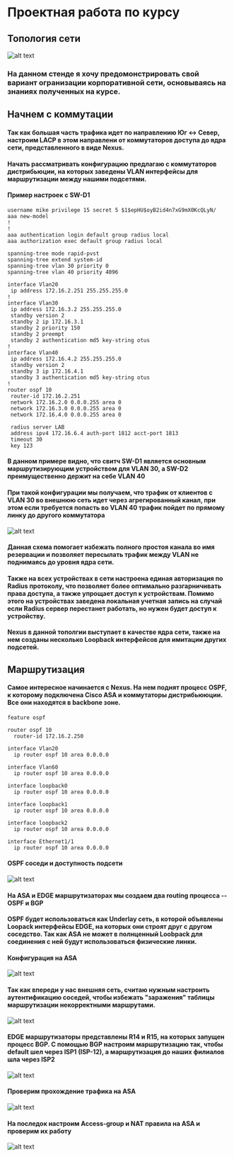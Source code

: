 # Проектная работа по курсу
## Топология сети 
![alt text](image.png)
### На данном стенде я хочу предомонстрировать свой вариант огранизации корпоративной сети, основываясь на знаниях полученных на курсе.
## Начнем с коммутации
#### Так как большая часть трафика идет по направлению Юг <-> Север, настроим LACP в этом направлени от коммутаторов доступа до ядра сети, представленного в виде Nexus.
#### Начать рассматривать конфигурацию предлагаю с коммутаторов дистрибьюции, на которых заведены VLAN интерфейсы для маршрутизации между нашими подсетями.
#### Пример настроек с SW-D1
```
username mike privilege 15 secret 5 $1$epHU$oyB2id4n7xG9mX0KcQLyN/
aaa new-model
!
!
aaa authentication login default group radius local
aaa authorization exec default group radius local

spanning-tree mode rapid-pvst
spanning-tree extend system-id
spanning-tree vlan 30 priority 0
spanning-tree vlan 40 priority 4096

interface Vlan20
 ip address 172.16.2.251 255.255.255.0
!
interface Vlan30
 ip address 172.16.3.2 255.255.255.0
 standby version 2
 standby 2 ip 172.16.3.1
 standby 2 priority 150
 standby 2 preempt
 standby 2 authentication md5 key-string otus
!
interface Vlan40
 ip address 172.16.4.2 255.255.255.0
 standby version 2
 standby 3 ip 172.16.4.1
 standby 3 authentication md5 key-string otus
!
router ospf 10
 router-id 172.16.2.251
 network 172.16.2.0 0.0.0.255 area 0
 network 172.16.3.0 0.0.0.255 area 0
 network 172.16.4.0 0.0.0.255 area 0

 radius server LAB
 address ipv4 172.16.6.4 auth-port 1812 acct-port 1813
 timeout 30
 key 123
```
#### В данном примере видно, что свитч SW-D1 является основным маршрутизирующим устройством для VLAN 30, а SW-D2 преимущественно держит на себе VLAN 40
#### При такой конфигурации мы получаем, что трафик от клиентов с VLAN 30 во внешнюю сеть идет через агрегированный канал, при этом если требуется попасть во VLAN 40 трафик пойдет по прямому линку до другого коммутатора
![alt text](image-1.png)
#### Данная схема помогает избежать полного простоя канала во имя резервации и позволяет пересылать трафик между VLAN не поднимаясь до уровня ядра сети.

#### Также на всех устройствах в сети настроена единая авторизация по Radius протоколу, что позволяет более оптимально разгарничивать права доступа, а также упрощает доступ к устройствам. Помимо этого на устройствах заведена локальная учетная запись на случай если Radius сервер перестанет работать, но нужен будет доступ к устройству.

#### Nexus в данной тополгии выступает в качестве ядра сети, также на нем созданы несколько Loopback интерфейсов для имитации других подсетей. 

## Маршрутизация
#### Самое интересное начинается с Nexus. На нем поднят процесс OSPF, к которому подключена Cisco ASA и коммутаторы дистрибьююции. Все они находятся в backbone зоне.
```
feature ospf

router ospf 10
  router-id 172.16.2.250

interface Vlan20
  ip router ospf 10 area 0.0.0.0

interface Vlan60
  ip router ospf 10 area 0.0.0.0

interface loopback0
  ip router ospf 10 area 0.0.0.0

interface loopback1
  ip router ospf 10 area 0.0.0.0

interface loopback2
  ip router ospf 10 area 0.0.0.0

interface Ethernet1/1
  ip router ospf 10 area 0.0.0.0

```
#### OSPF соседи и доступность подсети
![alt text](image-2.png)

#### На ASA и EDGE маршрутизаторах мы создаем два routing процесса -- OSPF и BGP
#### OSPF будет использоваться как Underlay сеть, в которой объявлены Loopack интерфейсы EDGE, на которых они строят друг с другом соседство. Так как ASA не может в полнценный Loobpack для соединения с ней будут использоваться физические линки.
#### Конфигурация на ASA
![alt text](image-3.png)
#### Так как впереди у нас внешняя сеть, считаю нужным настроить аутентификацию соседей, чтобы избежать "заражения" таблицы маршрутизации некорректными маршрутами. 

![alt text](image-4.png)

#### EDGE маршрутизаторы представлены R14 и R15, на которых запущен процесс BGP. С помощью BGP настроим маршрутизацию так, чтобы default шел через ISP1 (ISP-12), а маршрутизация до наших филиалов шла через ISP2

![alt text](image-5.png)

#### Проверим прохождение трафика на ASA
![alt text](image-6.png)

#### На последок настроим Access-group и NAT правила на ASA и проверим их работу
![alt text](image-7.png)



































